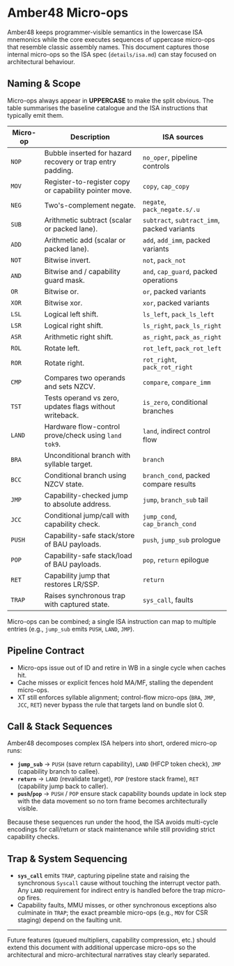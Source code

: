 # Amber48 Micro-ops

Amber48 keeps programmer-visible semantics in the lowercase ISA mnemonics while
the core executes sequences of uppercase micro-ops that resemble classic
assembly names. This document captures those internal micro-ops so the ISA spec
(`details/isa.md`) can stay focused on architectural behaviour.

## Naming & Scope

Micro-ops always appear in **UPPERCASE** to make the split obvious. The table
summarises the baseline catalogue and the ISA instructions that typically emit
them.

| Micro-op | Description | ISA sources |
|----------|-------------|-------------|
| `NOP` | Bubble inserted for hazard recovery or trap entry padding. | `no_oper`, pipeline controls |
| `MOV` | Register-to-register copy or capability pointer move. | `copy`, `cap_copy` |
| `NEG` | Two's-complement negate. | `negate`, `pack_negate.s/.u` |
| `SUB` | Arithmetic subtract (scalar or packed lane). | `subtract`, `subtract_imm`, packed variants |
| `ADD` | Arithmetic add (scalar or packed lane). | `add`, `add_imm`, packed variants |
| `NOT` | Bitwise invert. | `not`, `pack_not` |
| `AND` | Bitwise and / capability guard mask. | `and`, `cap_guard`, packed operations |
| `OR` | Bitwise or. | `or`, packed variants |
| `XOR` | Bitwise xor. | `xor`, packed variants |
| `LSL` | Logical left shift. | `ls_left`, `pack_ls_left` |
| `LSR` | Logical right shift. | `ls_right`, `pack_ls_right` |
| `ASR` | Arithmetic right shift. | `as_right`, `pack_as_right` |
| `ROL` | Rotate left. | `rot_left`, `pack_rot_left` |
| `ROR` | Rotate right. | `rot_right`, `pack_rot_right` |
| `CMP` | Compares two operands and sets NZCV. | `compare`, `compare_imm` |
| `TST` | Tests operand vs zero, updates flags without writeback. | `is_zero`, conditional branches |
| `LAND` | Hardware flow-control prove/check using `land tok9`. | `land`, indirect control flow |
| `BRA` | Unconditional branch with syllable target. | `branch` |
| `BCC` | Conditional branch using NZCV state. | `branch_cond`, packed compare results |
| `JMP` | Capability-checked jump to absolute address. | `jump`, `branch_sub` tail |
| `JCC` | Conditional jump/call with capability check. | `jump_cond`, `cap_branch_cond` |
| `PUSH` | Capability-safe stack/store of BAU payloads. | `push`, `jump_sub` prologue |
| `POP` | Capability-safe stack/load of BAU payloads. | `pop`, `return` epilogue |
| `RET` | Capability jump that restores LR/SSP. | `return` |
| `TRAP` | Raises synchronous trap with captured state. | `sys_call`, faults |

Micro-ops can be combined; a single ISA instruction can map to multiple entries
(e.g., `jump_sub` emits `PUSH`, `LAND`, `JMP`).

## Pipeline Contract

* Micro-ops issue out of ID and retire in WB in a single cycle when caches hit.
* Cache misses or explicit fences hold MA/MF, stalling the dependent micro-ops.
* XT still enforces syllable alignment; control-flow micro-ops (`BRA`, `JMP`,
  `JCC`, `RET`) never bypass the rule that targets land on bundle slot 0.

## Call & Stack Sequences

Amber48 decomposes complex ISA helpers into short, ordered micro-op runs:

* **`jump_sub`** → `PUSH` (save return capability), `LAND` (HFCP token check),
  `JMP` (capability branch to callee).
* **`return`** → `LAND` (revalidate target), `POP` (restore stack frame), `RET`
  (capability jump back to caller).
* **`push`/`pop`** → `PUSH` / `POP` ensure stack capability bounds update in lock
  step with the data movement so no torn frame becomes architecturally visible.

Because these sequences run under the hood, the ISA avoids multi-cycle encodings
for call/return or stack maintenance while still providing strict capability
checks.

## Trap & System Sequencing

* **`sys_call`** emits `TRAP`, capturing pipeline state and raising the synchronous
  `Syscall` cause without touching the interrupt vector path. Any `LAND`
  requirement for indirect entry is handled before the trap micro-op fires.
* Capability faults, MMU misses, or other synchronous exceptions also culminate
  in `TRAP`; the exact preamble micro-ops (e.g., `MOV` for CSR staging) depend on
  the faulting unit.

---

Future features (queued multipliers, capability compression, etc.) should extend
this document with additional uppercase micro-ops so the architectural and
micro-architectural narratives stay clearly separated.
